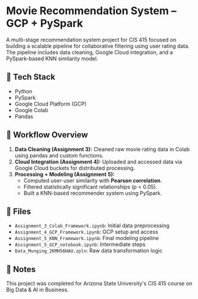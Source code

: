 # Movie Recommendation System – GCP + PySpark

A multi-stage recommendation system project for CIS 415 focused on building a scalable pipeline for collaborative filtering using user rating data. The pipeline includes data cleaning, Google Cloud integration, and a PySpark-based KNN similarity model.

## 🚀 Tech Stack
- Python
- PySpark
- Google Cloud Platform (GCP)
- Google Colab
- Pandas

## 🔄 Workflow Overview
1. **Data Cleaning (Assignment 3):** Cleaned raw movie rating data in Colab using pandas and custom functions.
2. **Cloud Integration (Assignment 4):** Uploaded and accessed data via Google Cloud buckets for distributed processing.
3. **Processing + Modeling (Assignment 5):**
   - Computed user-user similarity with **Pearson correlation**.
   - Filtered statistically significant relationships (p < 0.05).
   - Built a KNN-based recommender system using PySpark.

## 📁 Files
- `Assignment_3_Colab_Framework.ipynb`: Initial data preprocessing
- `Assignment_4_GCP_Framework.ipynb`: GCP setup and access
- `Assignment_5_KNN_Framework.ipynb`: Final modeling pipeline
- `Assignment_5_GCP_notebook.ipynb`: Intermediate steps
- `Data_Munging_2KMH56HAU.zpln`: Raw data transformation logic

## 📌 Notes
This project was completed for Arizona State University's CIS 415 course on Big Data & AI in Business.
